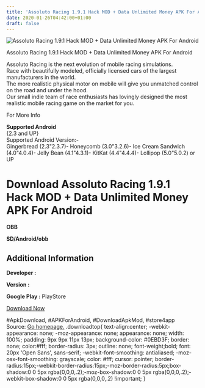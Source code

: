 ```yaml
---
title: 'Assoluto Racing 1.9.1 Hack MOD + Data Unlimited Money APK For Android'
date: 2020-01-26T04:42:00+01:00
draft: false
---
```


![Assoluto Racing 1.9.1 Hack MOD + Data Unlimited Money APK For Android](https://i0.wp.com/apkhome.net/wp-content/uploads/2017/05/Assoluto-Racing-1.9.1.png "Assoluto Racing 1.9.1 Hack MOD + Data Unlimited Money APK For Android")

  

Assoluto Racing 1.9.1 Hack MOD + Data Unlimited Money APK For Android

Assoluto Racing is the next evolution of mobile racing simulations.  
Race with beautifully modeled, officially licensed cars of the largest manufacturers in the world.  
The more realistic physical motor on mobile will give you unmatched control on the road and under the hood.  
Our small indie team of race enthusiasts has lovingly designed the most realistic mobile racing game on the market for you.

For More Info

**Supported Android**  
{2.3 and UP}  
Supported Android Version:-  
Gingerbread (2.3"2.3.7)- Honeycomb (3.0"3.2.6)- Ice Cream Sandwich (4.0"4.0.4)- Jelly Bean (4.1"4.3.1)- KitKat (4.4"4.4.4)- Lollipop (5.0"5.0.2) or UP

Download Assoluto Racing 1.9.1 Hack MOD + Data Unlimited Money APK For Android
==============================================================================

**OBB**

**SD/Android/obb**

Additional Information
----------------------

**Developer :**

**Version :**

**Google Play :** PlayStore

  

[Download Now](https://store4app.co/post/assoluto-racing-1-9-1-hack-mod-data-unlimited-money-apk-for-android_1573671643)

  
#ApkDownload, #APKForAndroid, #DownloadApkMod, #store4app  
Source: [Go homepage.](https://store4app.co/post/assoluto-racing-1-9-1-hack-mod-data-unlimited-money-apk-for-android_1573671643) .downloadtop{ text-align:center; -webkit-appearance: none; -moz-appearance: none; appearance: none; width: 100%; padding: 9px 9px 11px 13px; background-color: #0EBD3F; border: none; color:#fff; border-radius: 3px; outline: none; font-weight;bold; font: 20px 'Open Sans', sans-serif; -webkit-font-smoothing: antialiased; -moz-osx-font-smoothing: grayscale; color: #fff; cursor: pointer; border-radius:15px;-webkit-border-radius:15px;-moz-border-radius:5px;box-shadow:0 0 5px rgba(0,0,0,.2);-moz-box-shadow:0 0 5px rgba(0,0,0,.2);-webkit-box-shadow:0 0 5px rgba(0,0,0,.2) !important; }